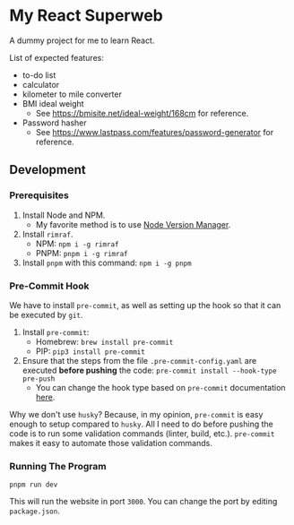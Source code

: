 # My React Superweb

A dummy project for me to learn React.

List of expected features:
- to-do list
- calculator
- kilometer to mile converter
- BMI ideal weight
    - See https://bmisite.net/ideal-weight/168cm for reference.
- Password hasher
    - See https://www.lastpass.com/features/password-generator for reference.

## Development

### Prerequisites

1) Install Node and NPM.
    - My favorite method is to use [Node Version Manager](https://github.com/nvm-sh/nvm).
2) Install `rimraf`.
    - NPM: `npm i -g rimraf`
    - PNPM: `pnpm i -g rimraf`
3) Install `pnpm` with this command: `npm i -g pnpm`

### Pre-Commit Hook

We have to install `pre-commit`, as well as setting up the hook so that it can be executed by `git`.

1) Install `pre-commit`:
    - Homebrew: `brew install pre-commit`
    - PIP: `pip3 install pre-commit`
2) Ensure that the steps from the file `.pre-commit-config.yaml` are executed **before pushing** the code: `pre-commit install --hook-type pre-push`
    - You can change the hook type based on `pre-commit` documentation [here](https://pre-commit.com/#supported-git-hooks).

Why we don't use `husky`? Because, in my opinion, `pre-commit` is easy enough to setup compared to `husky`. All I need to do before pushing the code is to run some validation commands (linter, build, etc.). `pre-commit` makes it easy to automate those validation commands.

### Running The Program

`pnpm run dev`

This will run the website in port `3000`. You can change the port by editing `package.json`.
